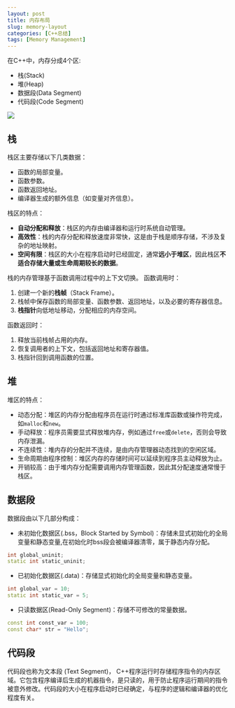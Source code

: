 ```yaml
---
layout: post
title: 内存布局
slug: memory-layout
categories: [C++总结]
tags: [Memory Management]
---
```


在C++中，内存分成4个区:
+ 栈(Stack)
+ 堆(Heap)
+ 数据段(Data Segment)
+ 代码段(Code Segment)

![](assets/内存布局.png)

## 栈

栈区主要存储以下几类数据：
+ 函数的局部变量。
+ 函数参数。
+ 函数返回地址。
+ 编译器生成的额外信息（如变量对齐信息）。

栈区的特点：
+ **自动分配和释放**：栈区的内存由编译器和运行时系统自动管理。
+ **高效性**：栈的内存分配和释放速度非常快，这是由于栈是顺序存储，不涉及复杂的地址映射。
+ **空间有限**：栈区的大小在程序启动时已经固定，通常**远小于堆区**，因此栈区**不适合存储大量或生命周期较长的数据**。

栈的内存管理基于函数调用过程中的上下文切换。
函数调用时：
1. 创建一个新的**栈帧**（Stack Frame）。
2. 栈帧中保存函数的局部变量、函数参数、返回地址，以及必要的寄存器信息。
3. **栈指针**向低地址移动，分配相应的内存空间。

函数返回时：
1. 释放当前栈帧占用的内存。
2. 恢复调用者的上下文，包括返回地址和寄存器值。
3. 栈指针回到调用函数的位置。

## 堆
堆区的特点：
+ 动态分配：堆区的内存分配由程序员在运行时通过标准库函数或操作符完成，如`malloc`和`new`。
+ 手动释放：程序员需要显式释放堆内存，例如通过`free`或`delete`，否则会导致内存泄漏。
+ 不连续性：堆内存的分配并不连续，是由内存管理器动态找到的空闲区域。
+ 生命周期由程序控制：堆区内存的存储时间可以延续到程序员主动释放为止。
+ 开销较高：由于堆内存分配需要调用内存管理函数，因此其分配速度通常慢于栈区。

## 数据段
数据段由以下几部分构成：
+ 未初始化数据区(.bss，Block Started by Symbol)：存储未显式初始化的全局变量和静态变量,在初始化时bss段会被编译器清零，属于静态内存分配。

```cpp
int global_uninit;
static int static_uninit;
```
+ 已初始化数据区(.data)：存储显式初始化的全局变量和静态变量。

```cpp
int global_var = 10;
static int static_var = 5;
```

+ 只读数据区(Read-Only Segment)：存储不可修改的常量数据。

```cpp
const int const_var = 100;
const char* str = "Hello";
```

## 代码段
代码段也称为文本段 (Text Segment)， C++程序运行时存储程序指令的内存区域。它包含程序编译后生成的机器指令，是只读的，用于防止程序运行期间的指令被意外修改。代码段的大小在程序启动时已经确定，与程序的逻辑和编译器的优化程度有关。
